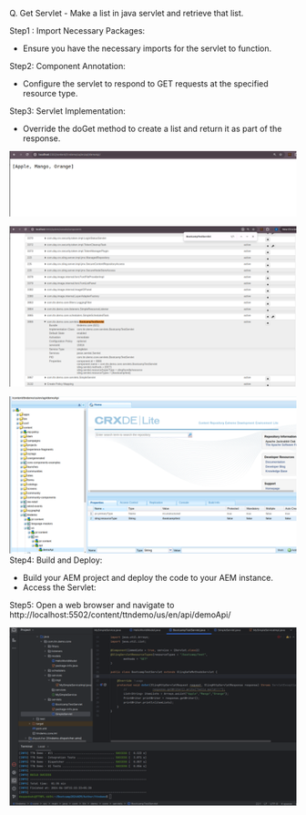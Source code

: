 Q. Get Servlet - Make a list in java servlet and retrieve that list.

Step1 : Import Necessary Packages:
- Ensure you have the necessary imports for the servlet to function.

Step2: Component Annotation:
- Configure the servlet to respond to GET requests at the specified resource type.

Step3: Servlet Implementation:
- Override the doGet method to create a list and return it as part of the response.

![img_45.png](img_45.png)

![img_47.png](img_47.png)

![img_48.png](img_48.png)
Step4: Build and Deploy:

- Build your AEM project and deploy the code to your AEM instance.
- Access the Servlet:

Step5: Open a web browser and navigate to http://localhost:5502/content/ttndemo/us/en/api/demoApi/

![img_46.png](img_46.png)